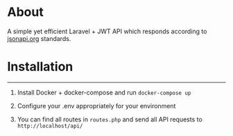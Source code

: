 # About

A simple yet efficient Laravel + JWT API which responds according to [jsonapi.org](http://jsonapi.org/) standards.

# Installation

---

1. Install Docker + docker-compose and run `docker-compose up`

2. Configure your .env appropriately for your environment

3. You can find all routes in `routes.php` and send all API requests to `http://localhost/api/`